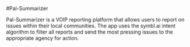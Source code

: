 #Pal-Summarizer

Pal-Summarizer is a VOIP reporting platform that allows users to report on issues within their local communities.
The app uses the symbl.ai intent algorithm to filter all reports and send the most pressing issues to the
appropriate agency for action.
